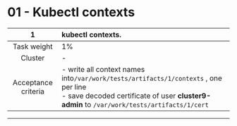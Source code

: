 # 01 - Kubectl contexts

|        **1**        | **kubectl contexts.**                                                                                                                                                                     |
| :-----------------: | :---------------------------------------------------------------------------------------------------------------------------------------------------------------------------------------- |
|     Task weight     | 1%                                                                                                                                                                                        |
|       Cluster       | -                                                                                                                                                                                         |
| Acceptance criteria | - write all context names into``/var/work/tests/artifacts/1/contexts`` , one per line <br/>- save decoded certificate of user **cluster9-admin**  to ``/var/work/tests/artifacts/1/cert`` |
---
